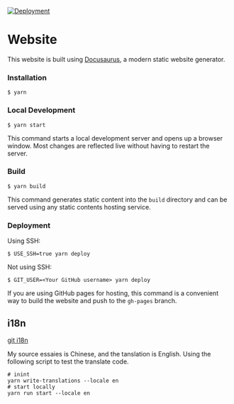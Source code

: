 [![Deployment](https://github.com/Halcyon666/summary/actions/workflows/deploy.yml/badge.svg)](https://github.com/Halcyon666/summary/actions/workflows/deploy.yml)

# Website

This website is built using [Docusaurus](https://docusaurus.io/), a modern static website generator.

### Installation

```
$ yarn
```

### Local Development

```
$ yarn start
```

This command starts a local development server and opens up a browser window. Most changes are reflected live without having to restart the server.

### Build

```
$ yarn build
```

This command generates static content into the `build` directory and can be served using any static contents hosting service.

### Deployment

Using SSH:

```
$ USE_SSH=true yarn deploy
```

Not using SSH:

```
$ GIT_USER=<Your GitHub username> yarn deploy
```

If you are using GitHub pages for hosting, this command is a convenient way to build the website and push to the `gh-pages` branch.

## i18n 

[git i18n](https://docusaurus.io/docs/i18n/git)

My source essaies is Chinese, and the tanslation is English. Using the following script to test the translate code. 

```shell
# inint
yarn write-translations --locale en
# start locally
yarn run start --locale en
```
